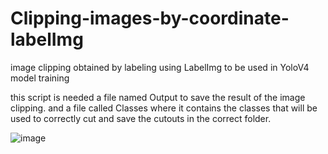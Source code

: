 # Clipping-images-by-coordinate-labelImg
 image clipping obtained by labeling using LabelImg to be used in YoloV4 model training
 
 this script is needed a file named Output to save the result of the image clipping.
and a file called Classes where it contains the classes that will be used to correctly cut and save the cutouts in the correct folder.

![image](https://user-images.githubusercontent.com/46453745/150217225-579f8a65-4aa4-4028-b684-9c803c3bfc7a.png)


